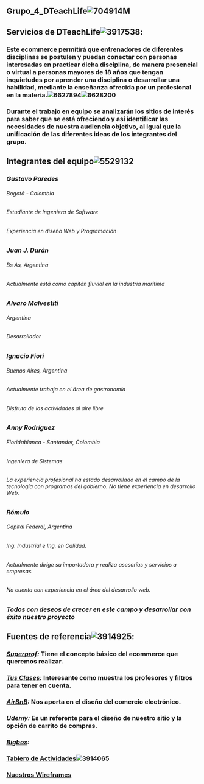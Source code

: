 ## Grupo_4_DTeachLife![704914M](https://user-images.githubusercontent.com/101680991/193825809-1d07c223-3f3b-4b20-9dd8-42f021d744df.png)
## Servicios de DTeachLife![3917538](https://user-images.githubusercontent.com/101680991/193915299-8336aca2-d1c3-4e7b-be69-79dd1d7ecc72.png):
### Este ecommerce permitirá que entrenadores de diferentes disciplinas se postulen y puedan conectar con personas interesadas en practicar dicha disciplina, de manera presencial o virtual a personas mayores de 18 años que tengan inquietudes por aprender una disciplina o desarrollar una habilidad, mediante la enseñanza ofrecida por un profesional en la materia.![6627894](https://user-images.githubusercontent.com/101680991/193914323-28fdd651-b6c7-49da-abff-f8cd98740e6b.png)![6628200](https://user-images.githubusercontent.com/101680991/193914331-9a5108cd-ea47-495f-9db5-842e9441b6af.png)
### Durante el trabajo en equipo se analizarán los sitios de interés para saber que se está ofreciendo y así identificar las necesidades de nuestra audiencia objetivo, al igual que la unificación de las diferentes ideas de los integrantes del grupo.
##	Integrantes del equipo![5529132](https://user-images.githubusercontent.com/101680991/193914734-1099b6dd-ad0a-44c1-9703-5d110bc77dec.png)
### *Gustavo Paredes*
###### Bogotá - Colombia
###### Estudiante de Ingeniera de Software
###### Experiencia en diseño Web y Programación
### *Juan J. Durán*
###### Bs As, Argentina
###### Actualmente está como capitán fluvial en la industría marítima
### *Alvaro Malvestiti*
###### Argentina
###### Desarrollador
### *Ignacio Fiori*
###### Buenos Aires, Argentina
###### Actualmente trabaja en el área de gastronomía
###### Disfruta de las actividades al aire libre
### *Anny Rodríguez*
###### Floridablanca - Santander, Colombia
###### Ingeniera de Sistemas
###### La experiencia profesional ha estado desarrollado en el campo de la tecnología con programas del gobierno.  No tiene experiencia en desarrollo Web.
### *Rómulo*
###### Capital Federal, Argentina
###### Ing. Industrial e Ing. en Calidad.
###### Actualmente dirige su importadora y realiza asesorías y servicios a empresas.
###### No cuenta con experiencia en el área del desarrollo web. 
### *Todos con deseos de crecer en este campo y desarrollar con éxito nuestro proyecto*
## Fuentes de referencia![3914925](https://user-images.githubusercontent.com/101680991/193916186-dc75d30a-af16-448e-b977-ae2cf8c0a8be.png):
### *[Superprof](https://www.superprof.com/):* Tiene el concepto básico del ecommerce que queremos realizar.
### *[Tus Clases](https://www.tusclases.com.ar/):* Interesante como muestra los profesores y filtros para tener en cuenta.
### *[AirBnB](https://www.airbnb.com/):* Nos aporta en el diseño del comercio electrónico.
### *[Udemy](https://www.udemy.com/):* Es un referente para el diseño de nuestro sitio y la opción de carrito de compras.
### *[Bigbox](https://www.bigbox.com.ar/):*
### [Tablero de Actividades](https://amalvestiti.atlassian.net/jira/software/projects/DTEC/boards/3/roadmap?selectedIssue=DTEC-7)![3914065](https://user-images.githubusercontent.com/101680991/193915072-f6fae9b5-b2d7-485b-837a-59d78216bc10.png)
### [Nuestros Wireframes](https://wireframe.cc/pro/pp/d9f81498d585393)
